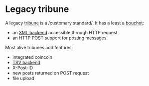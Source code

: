 # Legacy tribune

A legacy [tribune](../tribune.md) is a /customary standard/. It has a least a [bouchot](../bouchot.md):

- an [XML backend](xml_backend.md) accessible through HTTP request.
- an HTTP POST support for posting messages.

Most alive tribunes add features:

- integrated coincoin
- [TSV backend](./tsv_backend.md)
- X-Post-ID
- new posts returned on POST request
- file upload